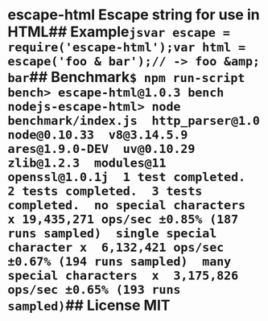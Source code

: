 # escape-html  Escape string for use in HTML## Example```jsvar escape = require('escape-html');var html = escape('foo & bar');// -> foo &amp; bar```## Benchmark```$ npm run-script bench> escape-html@1.0.3 bench nodejs-escape-html> node benchmark/index.js  http_parser@1.0  node@0.10.33  v8@3.14.5.9  ares@1.9.0-DEV  uv@0.10.29  zlib@1.2.3  modules@11  openssl@1.0.1j  1 test completed.  2 tests completed.  3 tests completed.  no special characters    x 19,435,271 ops/sec ±0.85% (187 runs sampled)  single special character x  6,132,421 ops/sec ±0.67% (194 runs sampled)  many special characters  x  3,175,826 ops/sec ±0.65% (193 runs sampled)```## License  MIT
